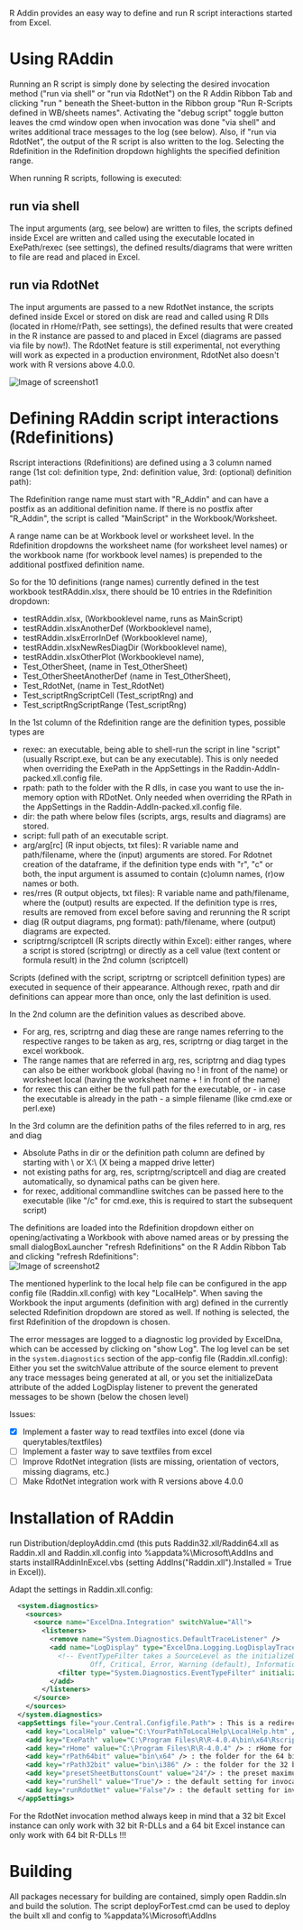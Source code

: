 R Addin provides an easy way to define and run R script interactions started from Excel.

# Using RAddin

Running an R script is simply done by selecting the desired invocation method ("run via shell" or "run via RdotNet") on the R Addin Ribbon Tab and clicking "run <Rdefinition>"
beneath the Sheet-button in the Ribbon group "Run R-Scripts defined in WB/sheets names". Activating the "debug script" toggle button leaves the cmd window open when invocation was done "via shell" and writes additional trace messages to the log (see below). Also, if "run via RdotNet", the output of the R script is also written to the log.
Selecting the Rdefinition in the Rdefinition dropdown highlights the specified definition range.

When running R scripts, following is executed:

## run via shell

The input arguments (arg, see below) are written to files, the scripts defined inside Excel are written and called using the executable located in ExePath/rexec (see settings), the defined results/diagrams that were written to file are read and placed in Excel.

## run via RdotNet

The input arguments are passed to a new RdotNet instance, the scripts defined inside Excel or stored on disk are read and called using R Dlls (located in rHome/rPath<bitness>, see settings), the defined results that were created in the R instance are passed to and placed in Excel (diagrams are passed via file by now!). 
The RdotNet feature is still experimental, not everything will work as expected in a production environment, RdotNet also doesn't work with R versions above 4.0.0.


![Image of screenshot1](https://raw.githubusercontent.com/rkapl123/RAddin/master/docs/screenshot1.png)

# Defining RAddin script interactions (Rdefinitions)

Rscript interactions (Rdefinitions) are defined using a 3 column named range (1st col: definition type, 2nd: definition value, 3rd: (optional) definition path):

The Rdefinition range name must start with "R_Addin" and can have a postfix as an additional definition name.
If there is no postfix after "R_Addin", the script is called "MainScript" in the Workbook/Worksheet.

A range name can be at Workbook level or worksheet level.
In the Rdefinition dropdowns the worksheet name (for worksheet level names) or the workbook name (for workbook level names) is prepended to the additional postfixed definition name.

So for the 10 definitions (range names) currently defined in the test workbook testRAddin.xlsx, there should be 10 entries in the Rdefinition dropdown:

- testRAddin.xlsx, (Workbooklevel name, runs as MainScript)
- testRAddin.xlsxAnotherDef (Workbooklevel name),
- testRAddin.xlsxErrorInDef (Workbooklevel name),
- testRAddin.xlsxNewResDiagDir (Workbooklevel name),
- testRAddin.xlsxOtherPlot (Workbooklevel name),
- Test_OtherSheet, (name in Test_OtherSheet)
- Test_OtherSheetAnotherDef (name in Test_OtherSheet),
- Test_RdotNet, (name in Test_RdotNet)
- Test_scriptRngScriptCell (Test_scriptRng) and
- Test_scriptRngScriptRange (Test_scriptRng)

In the 1st column of the Rdefinition range are the definition types, possible types are
- rexec: an executable, being able to shell-run the script in line "script" (usually Rscript.exe, but can be any executable). This is only needed when overriding the ExePath in the AppSettings in the Raddin-AddIn-packed.xll.config file.
- rpath: path to the folder with the R dlls, in case you want to use the in-memory option with RDotNet. Only needed when overriding the RPath in the AppSettings in the Raddin-AddIn-packed.xll.config file.
- dir: the path where below files (scripts, args, results and diagrams) are stored.
- script: full path of an executable script.
- arg/arg[rc] (R input objects, txt files): R variable name and path/filename, where the (input) arguments are stored. For Rdotnet creation of the dataframe, if the definition type ends with "r", "c" or both, the input argument is assumed to contain (c)olumn names, (r)ow names or both.
- res/rres (R output objects, txt files): R variable name and path/filename, where the (output) results are expected. If the definition type is rres, results are removed from excel before saving and rerunning the R script
- diag (R output diagrams, png format): path/filename, where (output) diagrams are expected.
- scriptrng/scriptcell (R scripts directly within Excel): either ranges, where a script is stored (scriptrng) or directly as a cell value (text content or formula result) in the 2nd column (scriptcell)

Scripts (defined with the script, scriptrng or scriptcell definition types) are executed in sequence of their appearance. Although rexec, rpath and dir definitions can appear more than once, only the last definition is used.

In the 2nd column are the definition values as described above.
- For arg, res, scriptrng and diag these are range names referring to the respective ranges to be taken as arg, res, scriptrng or diag target in the excel workbook.
- The range names that are referred in arg, res, scriptrng and diag types can also be either workbook global (having no ! in front of the name) or worksheet local (having the worksheet name + ! in front of the name)
- for rexec this can either be the full path for the executable, or - in case the executable is already in the path - a simple filename (like cmd.exe or perl.exe)

In the 3rd column are the definition paths of the files referred to in arg, res and diag
- Absolute Paths in dir or the definition path column are defined by starting with \\ or X:\ (X being a mapped drive letter)
- not existing paths for arg, res, scriptrng/scriptcell and diag are created automatically, so dynamical paths can be given here.
- for rexec, additional commandline switches can be passed here to the executable (like "/c" for cmd.exe, this is required to start the subsequent script)

The definitions are loaded into the Rdefinition dropdown either on opening/activating a Workbook with above named areas or by pressing the small dialogBoxLauncher "refresh Rdefinitions" on the R Addin Ribbon Tab and clicking "refresh Rdefinitions":  
![Image of screenshot2](https://raw.githubusercontent.com/rkapl123/RAddin/master/docs/screenshot2.png)

The mentioned hyperlink to the local help file can be configured in the app config file (Raddin.xll.config) with key "LocalHelp".
When saving the Workbook the input arguments (definition with arg) defined in the currently selected Rdefinition dropdown are stored as well. If nothing is selected, the first Rdefinition of the dropdown is chosen.

The error messages are logged to a diagnostic log provided by ExcelDna, which can be accessed by clicking on "show Log". The log level can be set in the `system.diagnostics` section of the app-config file (Raddin.xll.config):
Either you set the switchValue attribute of the source element to prevent any trace messages being generated at all, or you set the initializeData attribute of the added LogDisplay listener to prevent the generated messages to be shown (below the chosen level)  

Issues:

- [x] Implement a faster way to read textfiles into excel (done via querytables/textfiles)
- [ ] Implement a faster way to save textfiles from excel
- [ ] Improve RdotNet integration (lists are missing, orientation of vectors, missing diagrams, etc.)
- [ ] Make RdotNet integration work with R versions above 4.0.0

# Installation of RAddin

run Distribution/deployAddin.cmd (this puts Raddin32.xll/Raddin64.xll as Raddin.xll and Raddin.xll.config into %appdata%\Microsoft\AddIns and starts installRAddinInExcel.vbs (setting AddIns("Raddin.xll").Installed = True in Excel)).

Adapt the settings in Raddin.xll.config:

```XML
  <system.diagnostics>
    <sources>
      <source name="ExcelDna.Integration" switchValue="All">
        <listeners>
          <remove name="System.Diagnostics.DefaultTraceListener" />
          <add name="LogDisplay" type="ExcelDna.Logging.LogDisplayTraceListener,ExcelDna.Integration">
            <!-- EventTypeFilter takes a SourceLevel as the initializeData:
                    Off, Critical, Error, Warning (default), Information, Verbose, All -->
            <filter type="System.Diagnostics.EventTypeFilter" initializeData="Warning" />
          </add>
        </listeners>
      </source>
    </sources>
  </system.diagnostics>
  <appSettings file="your.Central.Configfile.Path"> : This is a redirection to a central config file containing the same information below
    <add key="LocalHelp" value="C:\YourPathToLocalHelp\LocalHelp.htm" /> : If you download this page to your local site, put it there.
    <add key="ExePath" value="C:\Program Files\R\R-4.0.4\bin\x64\Rscript.exe" /> : The Executable Path used by the shell invocation method
    <add key="rHome" value="C:\Program Files\R\R-4.0.4" /> : rHome for the RdotNet invocation method, to get the R-DLL-Path the rPath<bitness>bit setting below is used
    <add key="rPath64bit" value="bin\x64" /> : the folder for the 64 bit R-DLLs
    <add key="rPath32bit" value="bin\i386" /> : the folder for the 32 bit R-DLLs
    <add key="presetSheetButtonsCount" value="24"/> : the preset maximum Button Count for Sheets (if you expect more sheets with Rdefinitions set it accordingly)
    <add key="runShell" value="True"/> : the default setting for invocation method shell
    <add key="runRdotNet" value="False"/> : the default setting for invocation method RdotNet
  </appSettings>
```

For the RdotNet invocation method always keep in mind that a 32 bit Excel instance can only work with 32 bit R-DLLs and a 64 bit Excel instance can only work with 64 bit R-DLLs !!!

# Building

All packages necessary for building are contained, simply open Raddin.sln and build the solution. The script deployForTest.cmd can be used to deploy the built xll and config to %appdata%\Microsoft\AddIns
